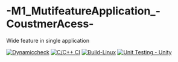 # -M1_MutifeatureApplication_-CoustmerAcess-
Wide feature in single application

[![Dynamiccheck](https://github.com/Harshitha199928/M1_MutifeatureApplication_CoustmerAcess/actions/workflows/Dynamic-check.yml/badge.svg)](https://github.com/Harshitha199928/M1_MutifeatureApplication_CoustmerAcess/actions/workflows/Dynamic-check.yml)
[![C/C++ CI](https://github.com/Harshitha199928/M1_MutifeatureApplication_CoustmerAcess/actions/workflows/c-cpp.yml/badge.svg)](https://github.com/Harshitha199928/M1_MutifeatureApplication_CoustmerAcess/actions/workflows/c-cpp.yml)
[![Build-Linux](https://github.com/Harshitha199928/M1_MutifeatureApplication_CoustmerAcess/actions/workflows/Build-linux.yml/badge.svg)](https://github.com/Harshitha199928/M1_MutifeatureApplication_CoustmerAcess/actions/workflows/Build-linux.yml)
[![Unit Testing - Unity](https://github.com/Harshitha199928/M1_MutifeatureApplication_CoustmerAcess/actions/workflows/Unity.yml/badge.svg)](https://github.com/Harshitha199928/M1_MutifeatureApplication_CoustmerAcess/actions/workflows/Unity.yml)
